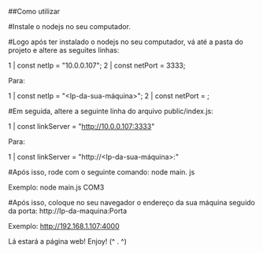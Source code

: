 ##Como utilizar

#Instale o nodejs no seu computador.

#Logo após ter instalado o nodejs no seu computador, vá até a pasta do projeto e altere as seguites linhas:

1 | const netIp = "10.0.0.107";
2 | const netPort = 3333;

Para:

1 | const netIp = "<Ip-da-sua-máquina>";
2 | const netPort = <Porta-desejada>;

#Em seguida, altere a seguinte linha do arquivo public/index.js:

1 | const linkServer = "http://10.0.0.107:3333"

Para:

1 | const linkServer = "http://<Ip-da-sua-máquina>:<Porta-desejada>"

#Após isso, rode com o seguinte comando:
node main. js <portaSerial>

Exemplo:
node main.js COM3

#Após isso, coloque no seu navegador o endereço da sua máquina seguido da porta:
http://Ip-da-maquina:Porta

Exemplo:
http://192.168.1.107:4000

Lá estará a página web!
Enjoy! (^ . ^)
